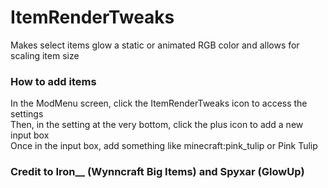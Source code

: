 # ItemRenderTweaks
Makes select items glow a static or animated RGB color and allows for scaling item size

### How to add items
In the ModMenu screen, click the ItemRenderTweaks icon to access the settings <br>
Then, in the setting at the very bottom, click the plus icon to add a new input box <br>
Once in the input box, add something like minecraft:pink_tulip or Pink Tulip

### Credit to ____Iron______ (Wynncraft Big Items) and Spyxar (GlowUp)